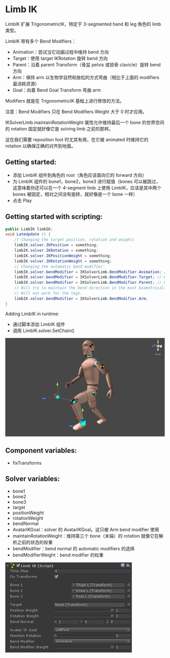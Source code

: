 # Limb IK

LimbIK 扩展 TrigonometricIK，特定于 3-segmented hand 和 leg 角色的 limb 类型。

LimbIK 带有多个 Bend Modifiers：

- Animation：尝试当它动画过程中维持 bend 方向
- Target：使用 target IKRotation 旋转 bend 方向
- Parent：沿着 parent Transform（骨盆 pelvis 或锁骨 clavicle）旋转 bend 方向
- Arm：保持 arm 以生物学自然和放松的方式弯曲（相比于上面的 modifiers 最消耗资源）
- Goal：向着 Bend Goal Transform 弯曲 arm

Modifiers 就是在 TrigonometricIK 基础上进行修改的方法。

注意：Bend Modifiers 只在 Bend Modifiers Weight 大于 0 时才应用。

IKSolverLimb.maintainRotationWeight 属性允许维持最后一个 bone 的世界空间的 rotation 固定就好像它是 solving limb 之前的那样。

这在我们需要 reposition foot 时尤其有用，在它被 animated 时维持它的 rotation 以确保正确的对齐到地面。

## Getting started:

- 添加 LimbIK 组件到角色的 root（角色应该面向它的 forward 方向）
- 为 LimbIK 组件的 bone1，bone2，bone3 进行赋值（bones 可以被跳过，这意味着你还可以在一个 4-segment limb 上使用 LimbIK，应该是其中两个 bones 被固定，相对之间没有旋转，就好像是一个 bone 一样）
- 点击 Play

## Getting started with scripting:

```C#
public LimbIK limbIK;
void LateUpdate () {
    // Changing the target position, rotation and weights
    limbIK.solver.IKPosition = something;
    limbIK.solver.IKRotation = something;
    limbIK.solver.IKPositionWeight = something;
    limbIK.solver.IKRotationWeight = something;
    // Changing the automatic bend modifier
    limbIK.solver.bendModifier = IKSolverLimb.BendModifier.Animation; // Will maintain the bending direction as it is animated.
    limbIK.solver.bendModifier = IKSolverLimb.BendModifier.Target; // Will bend the limb with the target rotation
    limbIK.solver.bendModifier = IKSolverLimb.BendModifier.Parent; // Will bend the limb with the parent bone (pelvis or shoulder)
    // Will try to maintain the bend direction in the most biometrically relaxed way for the arms. 
    // Will not work for the legs.
    limbIK.solver.bendModifier = IKSolverLimb.BendModifier.Arm; 
}
```

Adding LimbIK in runtime:

- 通过脚本添加 LimbIK 组件
- 调用 LimbIK.solver.SetChain()

![LimbIK](Image/LimbIK.png)

## Component variables:

- fixTransforms

## Solver variables:

- bone1
- bone2
- bone3
- target
- positionWeight
- rotationWeight
- bendNormal
- AvatarIKGoal：solver 的 AvatarIKGoal。这只被 Arm bend modifier 使用
- maintainRotationWeight：维持第三个 bone（末端）的 rotation 就像它在解析之前的状态的权重
- bendModifier：bend normal 的 automatic modifiers 的选择
- bendModifierWeight：bend modifier 的权重

![LimbIKComponent](Image/LimbIKComponent.png)
